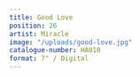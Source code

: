 ```yaml
---
title: Good Love
position: 26
artist: Miracle
image: "/uploads/good-love.jpg"
catalogue-number: HA010
format: 7" / Digital
---
```


